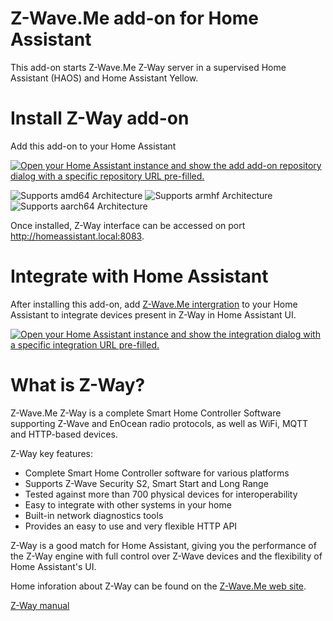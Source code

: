 # Z-Wave.Me add-on for Home Assistant
This add-on starts Z-Wave.Me Z-Way server in a supervised Home Assistant (HAOS) and Home Assistant Yellow.

# Install Z-Way add-on
Add this add-on to your Home Assistant

[![Open your Home Assistant instance and show the add add-on repository dialog with a specific repository URL pre-filled.](https://my.home-assistant.io/badges/supervisor_add_addon_repository.svg)](https://my.home-assistant.io/redirect/supervisor_add_addon_repository/?repository_url=https%3A%2F%2Fgithub.com%2Fz-wave-me%2Fha-z-wave-me-addon)

![Supports amd64 Architecture][amd64-shield]
![Supports armhf Architecture][armhf-shield]
![Supports aarch64 Architecture][aarch64-shield]
<!-- ![Supports i386 Architecture][i386-shield] -->
<!-- ![Supports armv7 Architecture][armv7-shield] -->

Once installed, Z-Way interface can be accessed on port http://homeassistant.local:8083.

# Integrate with Home Assistant
After installing this add-on, add [Z-Wave.Me intergration](https://www.home-assistant.io/integrations/zwave_me) to your Home Assistant to integrate devices present in Z-Way in Home Assistant UI.

[![Open your Home Assistant instance and show the integration dialog with a specific integration URL pre-filled.](https://my.home-assistant.io/badges/config_flow_start.svg)](https://my.home-assistant.io/redirect/config_flow_start?domain=zwave_me)

# What is Z-Way?
Z-Wave.Me Z-Way is a complete Smart Home Controller Software supporting Z-Wave and EnOcean radio protocols, as well as WiFi, MQTT and HTTP-based devices.

Z-Way key features:
- Complete Smart Home Controller software for various platforms
- Supports Z-Wave Security S2, Smart Start and Long Range
- Tested against more than 700 physical devices for interoperability
- Easy to integrate with other systems in your home
- Built-in network diagnostics tools
- Provides an easy to use and very flexible HTTP API

Z-Way is a good match for Home Assistant, giving you the performance of the Z-Way engine with full control over Z-Wave devices and the flexibility of Home Assistant's UI.

Home inforation about Z-Way can be found on the [Z-Wave.Me web site](https://z-wave.me/z-way/).

[Z-Way manual](https://z-wave.me/manual/z-way/)

[aarch64-shield]: https://img.shields.io/badge/aarch64-yes-green.svg
[amd64-shield]: https://img.shields.io/badge/amd64-yes-green.svg
[armhf-shield]: https://img.shields.io/badge/armhf-yes-green.svg
[armv7-shield]: https://img.shields.io/badge/armv7-yes-green.svg
[i386-shield]: https://img.shields.io/badge/i386-yes-green.svg
